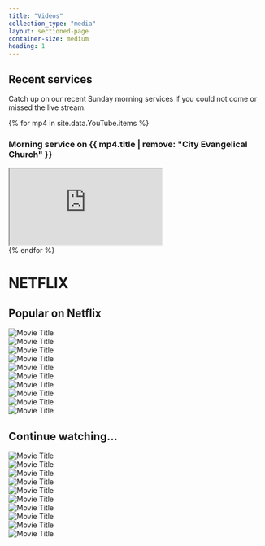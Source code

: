 ```yaml
---
title: "Videos"
collection_type: "media"
layout: sectioned-page
container-size: medium
heading: 1
---
```


## Recent services

Catch up on our recent Sunday morning services if you could not come or missed the live stream.

{% for mp4 in site.data.YouTube.items %}
### Morning service on {{ mp4.title | remove: "City Evangelical Church" }}

<div class="fluid-video"><iframe title="City Evangelical Church morning service {{ mp4.title | remove: "City Evangelical Church" }}" src="https://www.youtube-nocookie.com/embed/{{ mp4.guid | remove: "yt:video:" }}" allowfullscreen></iframe></div>
{% endfor %}

<h1>NETFLIX</h1>

  <div class="netflix-slider">
    <h2>Popular on Netflix</h2>
    <div class="swiper-container">
      <div class="swiper-wrapper">
        <div class="swiper-slide"><img src="https://source.unsplash.com/weekly?water" alt="Movie Title"></div>
        <div class="swiper-slide"><img src="https://source.unsplash.com/weekly?sky" alt="Movie Title"></div>
        <div class="swiper-slide"><img src="https://source.unsplash.com/weekly?blue" alt="Movie Title"></div>
        <div class="swiper-slide"><img src="https://source.unsplash.com/weekly?building" alt="Movie Title"></div>
        <div class="swiper-slide"><img src="https://source.unsplash.com/weekly?time" alt="Movie Title"></div>
        <div class="swiper-slide"><img src="https://source.unsplash.com/weekly?birds" alt="Movie Title"></div>
        <div class="swiper-slide"><img src="https://source.unsplash.com/weekly?lions" alt="Movie Title"></div>
        <div class="swiper-slide"><img src="https://source.unsplash.com/weekly?food" alt="Movie Title"></div>
        <div class="swiper-slide"><img src="https://source.unsplash.com/weekly?sport" alt="Movie Title"></div>
        <div class="swiper-slide"><img src="https://source.unsplash.com/weekly?music" alt="Movie Title"></div>
      </div>
      <!-- Add Pagination -->
      <!-- <div class="swiper-pagination"></div> -->
      <div class="swiper-button-next"></div>
      <div class="swiper-button-prev"></div>
    </div>
  </div>

  <div class="netflix-slider">
    <h2>Continue watching...</h2>
    <div class="swiper-container">
      <div class="swiper-wrapper">
        <div class="swiper-slide"><img src="img/1.jpg" alt="Movie Title"></div>
        <div class="swiper-slide"><img src="img/2.jpg" alt="Movie Title"></div>
        <div class="swiper-slide"><img src="img/3.jpg" alt="Movie Title"></div>
        <div class="swiper-slide"><img src="img/4.jpg" alt="Movie Title"></div>
        <div class="swiper-slide"><img src="img/5.jpg" alt="Movie Title"></div>
        <div class="swiper-slide"><img src="img/6.jpg" alt="Movie Title"></div>
        <div class="swiper-slide"><img src="img/7.jpg" alt="Movie Title"></div>
        <div class="swiper-slide"><img src="img/8.jpg" alt="Movie Title"></div>
        <div class="swiper-slide"><img src="img/9.jpg" alt="Movie Title"></div>
        <div class="swiper-slide"><img src="img/10.jpg" alt="Movie Title"></div>
      </div>
      <!-- Add Pagination -->
      <!-- <div class="swiper-pagination"></div> -->
      <div class="swiper-button-next"></div>
      <div class="swiper-button-prev"></div>
    </div>
  </div>


